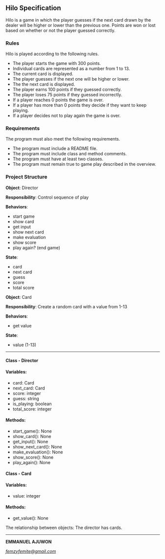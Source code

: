 ## Hilo Specification

Hilo is a game in which the player guesses if the next card drawn by the dealer will be higher or lower than the previous one. Points are won or lost based on whether or not the player guessed correctly.

### Rules

Hilo is played according to the following rules.

- The player starts the game with 300 points.
- Individual cards are represented as a number from 1 to 13.
- The current card is displayed.
- The player guesses if the next one will be higher or lower.
- The the next card is displayed.
- The player earns 100 points if they guessed correctly.
- The player loses 75 points if they guessed incorrectly.
- If a player reaches 0 points the game is over.
- If a player has more than 0 points they decide if they want to keep playing.
- If a player decides not to play again the game is over.

### Requirements

The program must also meet the following requirements.

- The program must include a README file.
- The program must include class and method comments.
- The program must have at least two classes.
- The program must remain true to game play described in the overview.

### Project Structure

**Object**: Director

**Responsibility**: Control sequence of play

**Behaviors**:

- start game
- show card
- get input
- show next card
- make evaluation
- show score
- play again? (end game)

**State**:

- card
- next card
- guess
- score
- total score

**Object**: Card

**Responsibility**: Create a random card with a value from 1-13

**Behaviors**:

- get value

**State**:

- value (1-13)

---

#### Class - Director

#### Variables:
- card: Card
- next_card: Card
- score: integer
- guess: string
- is_playing: boolean
- total_score: integer

#### Methods:
- start_game(): None
- show_card(): None
- get_input(): None
- show_next_card(): None
- make_evaluation(): None
- show_score(): None
- play_again(): None

#### Class - Card

#### Variables:
- value: integer

#### Methods:
- get_value(): None

The relationship between objects: The director has cards.

---

**EMMANUEL AJUWON**

*femzyfemite@gmail.com*
